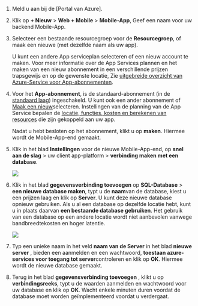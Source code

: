 1. Meld u aan bij de [Portal van Azure].

2. Klik op **+ Nieuw** > **Web + Mobile** > **Mobile-App**, Geef een naam voor uw backend Mobile-App.

3. Selecteer een bestaande resourcegroep voor de **Resourcegroep**, of maak een nieuwe (met dezelfde naam als uw app). 
 
    U kunt een andere App serviceplan selecteren of een nieuw account te maken. Voor meer informatie over de App Services plannen en het maken van een nieuw abonnement in een verschillende prijzen trapsgewijs en op de gewenste locatie, Zie [uitgebreide overzicht van Azure-Service voor App-abonnementen](../articles/app-service/azure-web-sites-web-hosting-plans-in-depth-overview.md).

4. Voor het **App-abonnement**, is de standaard-abonnement (in de [standaard laag](https://azure.microsoft.com/pricing/details/app-service/)) ingeschakeld. U kunt ook een ander abonnement of [Maak een nieuw](../app-service/azure-web-sites-web-hosting-plans-in-depth-overview.md#create-an-app-service-plan)selecteren. Instellingen van de planning van de App Service bepalen de [locatie, functies, kosten en berekenen van resources](https://azure.microsoft.com/pricing/details/app-service/) die zijn gekoppeld aan uw app. 

    Nadat u hebt besloten op het abonnement, klikt u op **maken**. Hiermee wordt de Mobile-App-end gemaakt. 
    
6. Klik in het blad **Instellingen** voor de nieuwe Mobile-App-end, op **snel aan de slag** > uw client app-platform > **verbinding maken met een database**. 

    ![](./media/app-service-mobile-dotnet-backend-create-new-service/dotnet-backend-create-data-connection.png)

7. Klik in het blad **gegevensverbinding toevoegen** op **SQL-Database** > **een nieuwe database maken**, typt u de **naam**van de database, kiest u een prijzen laag en klik op **Server**.  U kunt deze nieuwe database opnieuw gebruiken. Als u al een database op dezelfde locatie hebt, kunt u in plaats daarvan **een bestaande database gebruiken**. Het gebruik van een database op een andere locatie wordt niet aanbevolen vanwege bandbreedtekosten en hoger latentie.
 
    ![](./media/app-service-mobile-dotnet-backend-create-new-service/dotnet-backend-create-db.png)

8. Typ een unieke naam in het veld **naam van de Server** in het blad **nieuwe server** , bieden een aanmelden en een wachtwoord, **toestaan azure-services voor toegang tot server**controleren en klik op **OK**. Hiermee wordt de nieuwe database gemaakt.

9. Terug in het blad **gegevensverbinding toevoegen** , klikt u op **verbindingsreeks**, typt u de waarden aanmelden en wachtwoord voor uw database en klik op **OK**. Wacht enkele minuten duren voordat de database moet worden geïmplementeerd voordat u verdergaat.

<!-- URLs. -->
[Azure-Portal]: https://portal.azure.com/
